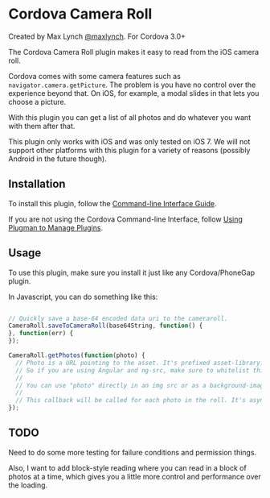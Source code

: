Cordova Camera Roll
==========================

Created by Max Lynch [@maxlynch](http://twitter.com/maxlynch). For Cordova 3.0+

The Cordova Camera Roll plugin makes it easy to read from the iOS camera roll.

Cordova comes with some camera features such as `navigator.camera.getPicture`. The problem is you have no
control over the experience beyond that. On iOS, for example, a modal slides in that lets you choose a picture.

With this plugin you can get a list of all photos and do whatever you want with them after that.

This plugin only works with iOS and was only tested on iOS 7. We will not support other platforms
with this plugin for a variety of reasons (possibly Android in the future though).


Installation
------------
To install this plugin, follow the [Command-line Interface Guide](http://cordova.apache.org/docs/en/edge/guide_cli_index.md.html#The%20Command-line%20Interface).

If you are not using the Cordova Command-line Interface, follow [Using Plugman to Manage Plugins](http://cordova.apache.org/docs/en/edge/plugin_ref_plugman.md.html).

Usage
-----

To use this plugin, make sure you install it just like any Cordova/PhoneGap plugin.

In Javascript, you can do something like this:

```javascript

// Quickly save a base-64 encoded data uri to the cameraroll.
CameraRoll.saveToCameraRoll(base64String, function() {
}, function(err) {
});

CameraRoll.getPhotos(function(photo) {
  // Photo is a URL pointing to the asset. It's prefixed asset-library:// 
  // So if you are using Angular and ng-src, make sure to whitelist this URL scheme.
  //
  // You can use "photo" directly in an img src or as a background-image in CSS.
  //
  // This callback will be called for each photo in the roll. It's async, yo!
});

```


TODO
-----

Need to do some more testing for failure conditions and permission things.

Also, I want to add block-style reading where you can read in a block of photos at a time, which gives you a little more
control and performance over the loading.
